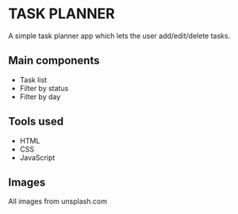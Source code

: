 # TASK PLANNER

A simple task planner app which lets the user add/edit/delete tasks.

## Main components

- Task list
- Filter by status
- Filter by day

## Tools used

- HTML 
- CSS
- JavaScript

## Images

All images from unsplash.com
